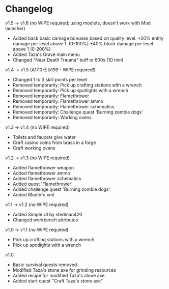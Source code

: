# Changelog

v1.5 -> v1.6 (no WIPE required; using modlets, doesn't work with Mod launcher)
- Added back basic damage bonuses based on quality level.
  +20% entity damage per level above 1. 
  (0-100%) +40% block damage per level above 1 (0-200%) 
- Added Taza's Grave main menu
- Changed "Near Death Trauma" buff to 600s (10 min)

v1.4 -> v1.5 (A17.0-E b199 - WIPE required!)
- Changed 1 to 3 skill points per level
- Removed temporarily: Pick up crafting stations with a wrench
- Removed temporarily: Pick up spotlights with a wrench
- Removed temporarily: Flamethrower
- Removed temporarily: Flamethrower ammo
- Removed temporarily: Flamethrower schematics
- Removed temporarily: Challenge quest 'Burning zombie dogs'
- Removed temporarily: Working ovens

v1.3 -> v1.4 (no WIPE required)
- Toilets and faucets give water
- Craft casino coins from brass in a forge
- Craft working ovens

v1.2 -> v1.3 (no WIPE required)
- Added flamethrower weapon
- Added flamethrower ammo
- Added flamethrower schematics
- Added quest 'Flamethrower'
- Added challenge quest 'Burning zombie dogs'
- Added ModInfo.xml

v1.1 -> v1.2 (no WIPE required)
- Added Simple UI by stedman420
- Changed workbench attributes

v1.0 -> v1.1 (no WIPE required)
- Pick up crafting stations with a wrench
- Pick up spotlights with a wrench

v1.0
- Basic survival quests removed
- Modified Taza's stone axe for grinding resources
- Added recipe for modified Taza's stone axe
- Added start quest "Craft Taza's stone axe"
